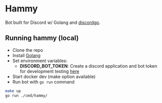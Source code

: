 Hammy
=========
Bot built for Discord w/ Golang and [discordgo](https://github.com/bwmarrin/discordgo).

## Running hammy (local)

* Clone the repo
* Install [Golang](https://go.dev/dl/)
* Set environment variables:
  * **DISCORD_BOT_TOKEN**: Create a discord application and bot token for development testing [here](https://discordapp.com/developers/applications/)
* Start docker dev (make option available)
* Run bot with `go run` command

```bash
make up
go run ./cmd/hammy/
```

